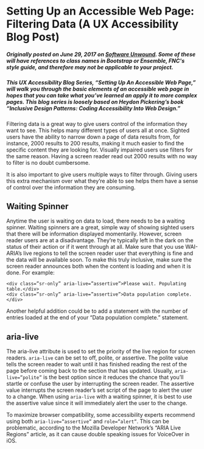 # Setting Up an Accessible Web Page: Filtering Data (A UX Accessibility Blog Post)
##### Originally posted on June 29, 2017 on [Software Unwound](https://softwareunwound.com/2017/06/29/setting-up-an-accessible-web-page-filtering-data-a-ux-accessibility-blog-post/). Some of these will have references to class names in Bootstrap or Ensemble, FNC's style guide, and therefore may not be applicable to your project.

##### This UX Accessibility Blog Series, “Setting Up An Accessible Web Page,” will walk you through the basic elements of an accessible web page in hopes that you can take what you’ve learned an apply it to more complex pages. This blog series is loosely based on Heydon Pickering’s book “Inclusive Design Patterns: Coding Accessibility Into Web Design.”

<p>Filtering data is a great way to give users control of the information they want to see. This helps many different types of users all at once. Sighted users have the ability to narrow down a page of data results from, for instance, 2000 results to 200 results, making it much easier to find the specific content they are looking for. Visually impaired users use filters for the same reason. Having a screen reader read out 2000 results with no way to filter is no doubt cumbersome. </p>
<p>It is also important to give users multiple ways to filter through. Giving users this extra mechanism over what they’re able to see helps them have a sense of control over the information they are consuming.</p>
<h2>Waiting Spinner</h2>
<p>Anytime the user is waiting on data to load, there needs to be a waiting spinner. Waiting spinners are a great, simple way of showing sighted users that there will be information displayed momentarily. However, screen reader users are at a disadvantage. They’re typically left in the dark on the status of their action or if it went through at all. Make sure that you use WAI-ARIA’s live regions to tell the screen reader user that everything is fine and the data will be available soon. 
To make this truly inclusive, make sure the screen reader announces both when the content is loading and when it is done. For example:</p>
<pre><code>&lt;div class=”sr-only” aria-live=”assertive”&gt;Please wait. Populating table.&lt;/div&gt;
&lt;div class=”sr-only” aria-live=”assertive”&gt;Data population complete.&lt;/div&gt;</code></pre>
<p>Another helpful addition could be to add a statement with the number of entries loaded at the end of your “Data population complete.” statement. </p>
<h2>aria-live</h2>
<p>The aria-live attribute is used to set the priority of the live region for screen readers. <code>aria-live</code> can be set to off, polite, or assertive. The polite value tells the screen reader to wait until it has finished reading the rest of the page before coming back to the section that has updated. Usually, <code>aria-live=”polite”</code> is the best option since it reduces the chance that you’ll startle or confuse the user by interrupting the screen reader. The assertive value interrupts the screen reader’s set script of the page to alert the user to a change. When using <code>aria-live</code> with a waiting spinner, it is best to use the assertive value since it will immediately alert the user to the change. </p>
<p>To maximize browser compatibility, some accessibility experts recommend using both <code>aria-live=”assertive”</code> and <code>role=”alert”</code>. This can be problematic, according to the Mozilla Developer Network’s “ARIA Live Regions” article, as it can cause double speaking issues for VoiceOver in iOS.</p>
